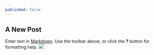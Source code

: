 ```yaml
---
published: false
---
```


## A New Post

Enter text in [Markdown](http://daringfireball.net/projects/markdown/). Use the toolbar above, or click the **?** button for formatting help.
![](/_posts/Screen%20Shot%202013-12-05%20at%2012.28.08%20AM.png)